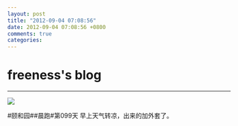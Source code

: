 ```yaml
---
layout: post
title: "2012-09-04 07:08:56"
date: 2012-09-04 07:08:56 +0800
comments: true
categories: 
---
```


# freeness's blog

----------

![](http://okqmqrbgo.bkt.clouddn.com/201209040708561.jpg)

>
\#颐和园\#\#晨跑\#第099天 早上天气转凉，出来的加外套了。